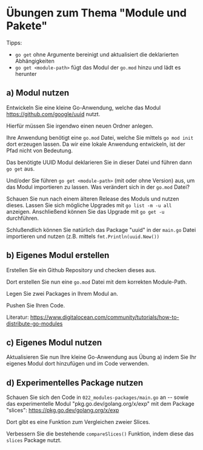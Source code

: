 # Übungen zum Thema "Module und Pakete"

Tipps:

* `go get` ohne Argumente bereinigt und aktualisiert die deklarierten Abhängigkeiten
* `go get <module-path>` fügt das Modul der `go.mod` hinzu und lädt es herunter

## a) Modul nutzen

Entwickeln Sie eine kleine Go-Anwendung, welche das Modul https://github.com/google/uuid nutzt.

Hierfür müssen Sie irgendwo einen neuen Ordner anlegen.

Ihre Anwendung benötigt eine `go.mod` Datei, welche Sie mittels `go mod init` dort erzeugen lassen. Da wir eine lokale
Anwendung entwickeln, ist der Pfad nicht von Bedeutung.

Das benötigte UUID Modul deklarieren Sie in dieser Datei und führen dann `go get` aus.

Und/oder Sie führen `go get <module-path>` (mit oder ohne Version) aus, um das Modul importieren zu lassen.
Was verändert sich in der `go.mod` Datei?

Schauen Sie nun nach einem älteren Release des Moduls und nutzen dieses. Lassen Sie sich mögliche Upgrades
mit `go list -m -u all` anzeigen. Anschließend können Sie das Upgrade mit `go get -u` durchführen.

Schlußendlich können Sie natürlich das Package "uuid" in der `main.go` Datei importieren und nutzen (z.B.
mittels `fmt.Println(uuid.New())`

## b) Eigenes Modul erstellen

Erstellen Sie ein Github Repository und checken dieses aus.

Dort erstellen Sie nun eine `go.mod` Datei mit dem korrekten Module-Path.

Legen Sie zwei Packages in Ihrem Modul an.

Pushen Sie Ihren Code.

Literatur: https://www.digitalocean.com/community/tutorials/how-to-distribute-go-modules

## c) Eigenes Modul nutzen

Aktualisieren Sie nun Ihre kleine Go-Anwendung aus Übung a) indem Sie Ihr eigenes Modul dort hinzufügen und im Code
verwenden.

## d) Experimentelles Package nutzen

Schauen Sie sich den Code in `022_modules-packages/main.go` an -- sowie das experimentelle
Modul "pkg.go.dev/golang.org/x/exp" mit dem Package "slices": https://pkg.go.dev/golang.org/x/exp

Dort gibt es eine Funktion zum Vergleichen zweier Slices.

Verbessern Sie die bestehende `compareSlices()` Funktion, indem diese das `slices` Package nutzt.